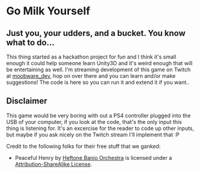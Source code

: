 # Go Milk Yourself

## Just you, your udders, and a bucket.  You know what to do...

This thing started as a hackathon project for fun and I think it's small enough it could help someone learn Unity3D and it's weird enough that will be entertaining as well.  I'm streaming development of this game on Twitch at [moobware_dev](https://www.twitch.tv/moobware_dev), hop on over there and you can learn and/or make suggestions!  The code is here so you can run it and extend it if you want..

## Disclaimer

This game would be very boring with out a PS4 controller plugged into the USB of your computer, if you look at the code, that's the only input this thing is listening for.  It's an excercise for the reader to code up other inputs, but maybe if you ask nicely on the Twitch stream I'll implement that :P

Credit to the following folks for their free stuff that we ganked:
 - Peaceful Henry by [Heftone Banjo Orchestra][1] is licensed under a [Attribution-ShareAlike License][2].

 [1]: http://freemusicarchive.org/music/Heftone_Banjo_Orchestra/
 [2]: http://creativecommons.org/licenses/by-sa/4.0/
